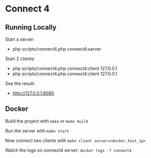 Connect 4
=========

Running Locally
---------------

Start a server:
- php scripts/connect4.php connect4:server

Start 2 clients:
- php scripts/connect4.php connect4:client <nameOfBrain> 127.0.0.1
- php scripts/connect4.php connect4:client <nameOfBrain> 127.0.0.1

See the result:
- http://127.0.0.1:8080

Docker
------

Build the project with `make` or `make build`

Run the server with `make start`

Now connect two clients with `make client server=<docker_host_ip>`

Watch the logs on connect4 server: `docker logs -f connect4`
